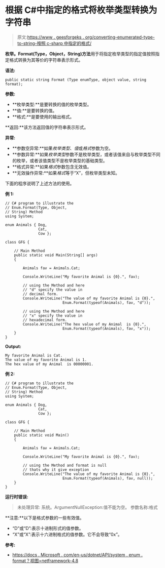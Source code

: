 # 根据 C#中指定的格式将枚举类型转换为字符串

> 原文:[https://www . geesforgeks . org/converting-enumerated-type-to-string-按照 c-sharp 中指定的格式/](https://www.geeksforgeeks.org/converting-enumerated-type-to-string-according-to-the-specified-format-in-c-sharp/)

**枚举。Format(Type，Object，String)方法**用于将指定枚举类型的指定值按照指定格式转换为其等价的字符串表示形式。

**语法:**

```
public static string Format (Type enumType, object value, string format);
```

**参数:**

*   **枚举类型:**是要转换的值的枚举类型。
*   **值:**是要转换的值。
*   **格式:**是要使用的输出格式。

**返回:**该方法返回值的字符串表示形式。

**异常:**

*   **参数空异常:**如果*枚举类型*、*值*或*格式*参数为空。
*   **参数异常:**如果*枚举类型*参数不是枚举类型，或者该值来自与枚举类型不同的枚举，或者该值类型不是枚举类型的基础类型。
*   **格式异常:**如果*格式*参数包含无效值。
*   **无效操作异常:**如果*格式*等于“X”，但枚举类型未知。

下面的程序说明了上述方法的使用。

**例 1:**

```
// C# program to illustrate the
// Enum.Format(Type, Object,
// String) Method
using System;

enum Animals { Dog,
               Cat,
               Cow };

class GFG {

    // Main Method
    public static void Main(String[] args)
    {

        Animals fav = Animals.Cat;

        Console.WriteLine("My favorite Animal is {0}.", fav);

        // using the Method and here
        // "d" specify the value in
        // decimal form.
        Console.WriteLine("The value of my favorite Animal is {0}.",
                          Enum.Format(typeof(Animals), fav, "d"));

        // using the Method and here
        // "x" specify the value in
        // hexadecimal form.
        Console.WriteLine("The hex value of my Animal  is {0}.",
                          Enum.Format(typeof(Animals), fav, "x"));
    }
}
```

**Output:**

```
My favorite Animal is Cat.
The value of my favorite Animal is 1.
The hex value of my Animal  is 00000001.

```

**例 2:**

```
// C# program to illustrate the
// Enum.Format(Type, Object,
// String) Method
using System;

enum Animals { Dog,
               Cat,
               Cow };

class GFG {

    // Main Method
    public static void Main()
    {

        Animals fav = Animals.Cat;

        Console.WriteLine("My favorite Animal is {0}.", fav);

        // using the Method and format is null
        // thats why it give exception
        Console.WriteLine("The value of my favorite Animal is {0}.",
                          Enum.Format(typeof(Animals), fav, null));
    }
}
```

**运行时错误:**

> 未处理异常:
> 系统。ArgumentNullException:值不能为空。
> 参数名称:格式

**注意:**以下是格式参数的一些有效值。

*   “D”或“D”:表示十进制形式的值参数。
*   “X”或“X”:表示十六进制格式的值参数。它不会导致“0x”。

**参考:**

*   [https://docs . Microsoft . com/en-us/dotnet/API/system . enum . format？视图=netframework-4.8](https://docs.microsoft.com/en-us/dotnet/api/system.enum.format?view=netframework-4.8)